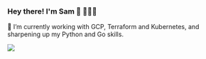 ### Hey there! I'm Sam 👋 🧔🏻‍♂️

🌱 I’m currently working with GCP, Terraform and Kubernetes, and sharpening up my Python and Go skills.

<a href="https://www.linkedin.com/in/samjamesb/"><img src="https://img.shields.io/badge/linkedin-%230077B5.svg?&style=for-the-badge&logo=linkedin&logoColor=white" />
  


<!--
**beardedsamwise/beardedsamwise** is a ✨ _special_ ✨ repository because its `README.md` (this file) appears on your GitHub profile.

Here are some ideas to get you started:
- 📫 How to reach me: 
- 🔭 I’m currently working on ...
- 🌱 I’m currently learning ...
- 👯 I’m looking to collaborate on ...
- 🤔 I’m looking for help with ...
- 💬 Ask me about ...

- 😄 Pronouns: ...
- ⚡ Fun fact: ...
-->
